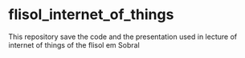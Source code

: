 # flisol_internet_of_things
This repository save the code and the presentation used in lecture of internet of things of the flisol em Sobral
